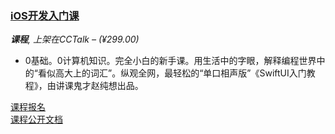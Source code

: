 
### [iOS开发入门课](https://www.cctalk.com/m/group/90565680)
***课程**, 上架在CCTalk – (¥299.00)*

- 0基础。0计算机知识。完全小白的新手课。用生活中的字眼，解释编程世界中的“看似高大上的词汇”。纵观全网，最轻松的“单口相声版”《SwiftUI入门教程》，由讲课鬼才赵纯想出品。

[课程报名](https://www.cctalk.com/m/group/90565680)  
[课程公开文档](https://docs.qq.com/doc/DWGtOcG14aEJNdmds)